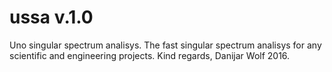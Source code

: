 # ussa v.1.0
Uno singular spectrum analisys.
The fast singular spectrum analisys for any scientific and engineering projects.
Kind regards,
Danijar Wolf 2016.
